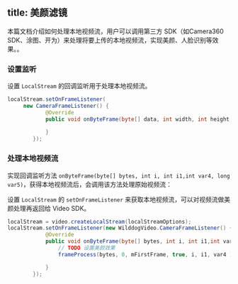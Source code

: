 title: 美颜滤镜
---

本篇文档介绍如何处理本地视频流，用户可以调用第三方 SDK（如Camera360 SDK、涂图、开为）来处理将要上传的本地视频流，实现美颜、人脸识别等效果。。


### 设置监听

设置 `LocalStream` 的回调监听用于处理本地视频流。

```java
localStream.setOnFrameListener(
     new CameraFrameListener() {
            @Override
            public void onByteFrame(byte[] data, int width, int height, int rotation, long timestatmp) {
                
            }
        });
```

### 处理本地视频流

实现回调监听方法 `onByteFrame(byte[] bytes, int i, int i1,int var4, long var5)`，获得本地视频流后，会调用该方法处理原始视频流：

设置 `LocalStream` 的 `setOnFrameListener` 来获取本地视频流，可以对视频流做美颜处理再返回给 Video SDK。

```java
localStream = video.createLocalStream(localStreamOptions);
localStream.setOnFrameListener(new WilddogVideo.CameraFrameListener() {
            @Override
            public void onByteFrame(byte[] bytes, int i, int i1,int var4, long var5) {
                // TODO 设置美颜效果
                frameProcess(bytes, 0, mFirstFrame, true, i, i1, var4 );//data 可以传空 根据TextureId进行美颜

            }
        });
```
